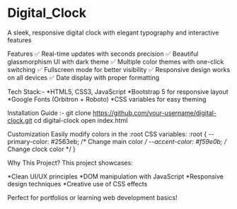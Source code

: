 # Digital_Clock
 A sleek, responsive digital clock with elegant typography and interactive features

 Features
✅ Real-time updates with seconds precision
✅ Beautiful glassmorphism UI with dark theme
✅ Multiple color themes with one-click switching
✅ Fullscreen mode for better visibility
✅ Responsive design works on all devices
✅ Date display with proper formatting

Tech Stack:-
*HTML5, CSS3, JavaScript
*Bootstrap 5 for responsive layout
*Google Fonts (Orbitron + Roboto)
*CSS variables for easy theming

Installation Guide :-
git clone https://github.com/your-username/digital-clock.git
cd digital-clock
open index.html

Customization
Easily modify colors in the :root CSS variables:
:root {
  --primary-color: #2563eb; /* Change main color */
  --accent-color: #f59e0b; /* Change clock color */
}

Why This Project?
This project showcases:

*Clean UI/UX principles
*DOM manipulation with JavaScript
*Responsive design techniques
*Creative use of CSS effects

Perfect for portfolios or learning web development basics!

